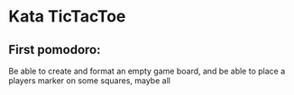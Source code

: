 # Kata TicTacToe

## First pomodoro:
Be able to create and format an empty game board,
and be able to place a players marker on some squares, maybe all